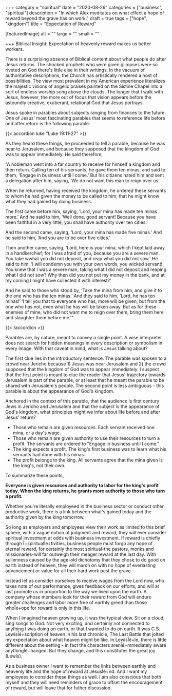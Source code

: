 +++
category = "spiritual"
date = "2020-08-26"
categories = ["business", "spiritual"]
description = "In which Alex meditates on what effect a hope of reward beyond the grave has on work."
draft = true
tags = ["hope", "kingdom"]
title = "Expectation of Reward"

[featuredImage]
  alt = ""
  large = ""
  small = ""

+++
Biblical Insight: Expectation of heavenly reward makes us better workers.

There is a surprising absence of Biblical content about what people do after Jesus returns. The shocked prophets who were given glimpses were so riveted on God there's little else in their writings. In the vacuum of authoritative descriptions, the Church has artistically rendered a host of possibilities. The view most prevalent in my American experience literalizes the majestic visions of angelic praises painted on the Sistine Chapel into a sort of endless worship song above the clouds. The longer that I walk with Jesus, however, the more out of focus that vision appears before the astoundly creative, exuberant, relational God that Jesus portrays.

Jesus spoke in parables about subjects ranging from finances to the future. One of Jesus' most fascinating parables that seems to reference life before and after return is the following parable.

{{< accordion luke "Luke 19:11-27" >}}

<p>As they heard these things, he proceeded to tell a parable, because he was near to Jerusalem, and because they supposed that the kingdom of God was to appear immediately. He said therefore,</p>

<p>“A nobleman went into a far country to receive for himself a kingdom and then return. Calling ten of his servants, he gave them ten minas, and said to them, ‘Engage in business until I come.’ But his citizens hated him and sent a delegation after him, saying, ‘We do not want this man to reign over us.’</p>

<p>When he returned, having received the kingdom, he ordered these servants to whom he had given the money to be called to him, that he might know what they had gained by doing business.</p>

<p>The first came before him, saying, ‘Lord, your mina has made ten minas more.’ And he said to him, ‘Well done, good servant! Because you have been faithful in a very little, you shall have authority over ten cities.’</p>

<p>And the second came, saying, ‘Lord, your mina has made five minas.’ And he said to him, ‘And you are to be over five cities.’</p>

<p>Then another came, saying, ‘Lord, here is your mina, which I kept laid away in a handkerchief; for I was afraid of you, because you are a severe man. You take wwhat you did not deposit, and reap what you did not sow.’ He said to him, ‘I will condemn you with your own words, you wicked servant! You knew that I was a severe man, taking what I did not deposit and reaping what I did not sow? Why then did you not put my money in the bank, and at my coming I might have collected it with interest?’</p>

<p>And he said to those who stood by, ‘Take the mina from him, and give it to the one who has the ten minas.’ And they said to him, ‘Lord, he has ten minas!’ ‘I tell you that to everyone who has, more will be given, but from the one who has not, even what he has will be taken away. But as for these enemies of mine, who did not want me to reign over them, bring them here and slaughter them before me.’”</p>

{{< /accordion >}}

Parables are, by nature, meant to convey a single point. A wise interpreter does not search for hidden meanings in every description or symbolism in every image. With that caveat in mind, what is Jesus talking about?

The first clue lies in the introductory sentence. The parable was spoken to a crowd near Jericho because 1) Jesus was near Jerusalem and 2) the crowd supposed that the kingdom of God was to appear immediately. I suspect that the first point is meant to clue the reader that Jesus' trajectory towards Jerusalem is part of the parable, or at least that he meant the parable to be shared with Jerusalem's people. The second point is less ambiguous - this parable is about the appearance of God's kingdom.

Anchored in the context of this parable, that the audience is first century Jews in Jericho and Jerusalem and that the subject is the appearance of God's kingdom, what principles might we infer about life before and after Jesus' return?

- Those who remain are given resources. Each servant received one mina, or a day's wage.
- Those who remain are given authority to use their resources to turn a profit. The servants are ordered to "Engage in business until I come."
- The king expects a profit. The king's first business was to learn what his servants had done with his minas.
- The profit belongs to the king. All servants agree that the mina given is the king's, not their own.

To summarize these points,

**Everyone is given resources and authority to labor for the king's profit today. When the king returns, he grants more authority to those who turn a profit.**

Whether you're literally employeed in the business sector or conduct other productive work, there is a link between what's gained today and the authority given by the king tomorrow.

So long as employers and employees view their work as limited to this brief sphere, with a vague notion of judgment and
reward, they will ever consider spiritual investment at odds with business investment. If reward is chiefly through
Î÷spiritualÎé÷tivities, business people must forgo any hope of eternal reward, for certainly the most spiritual-the
pastors, monks and missionaries-will far outweigh their meager reward at the last day. With sullenness caused by the
age-old dichotomy that they chose to do good on earth instead of heaven, they will march on with no hope of everlasting
advancement or value for all their hard work past the grave.

Instead let us consider ourselves to receive wages from the Lord now, who takes note of our performance, gives feedback
on our efforts, and will at last promote us in proportion to the way we lived upon the earth. A company whose members
look for their reward from God will endure greater challenges and labor more free of earthly greed than those whoÎé÷ope
for reward is only in this life.

When I imagined heaven growing up, it was the typical view. Sit on a cloud, sing songs to God. Not very exciting, and
certainly not connected to anything I was doing on earth, or that I wanted to do on earth. It was C.S. LewisÎé÷scription
of heaven in his last chronicle, The Last Battle that jolted my expectation about what heaven might be like. In
LewisÎé÷le, there is little different about the setting - in fact the characters arenÎé÷mmediately aware
anythingÎé÷hanged. But they change, and this constitutes the great joy (Lewis).

As a business owner I want to remember the links between earthly and heavenly life and the hope of reward at JesusÎé÷nd.
And I want my employees to consider these things as well. I am also conscious that both myself and they will need
reminders of grace to offset the encouragement of reward, but will leave that for futher discussion.
